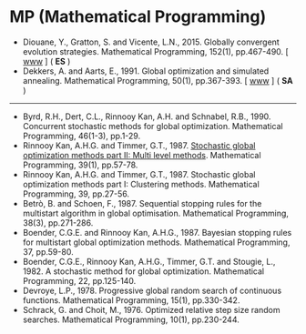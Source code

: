 # MP (Mathematical Programming)

* Diouane, Y., Gratton, S. and Vicente, L.N., 2015. Globally convergent evolution strategies. Mathematical Programming, 152(1), pp.467-490. [ [www](https://link.springer.com/article/10.1007/s10107-014-0793-x) ] ( **ES** )
* Dekkers, A. and Aarts, E., 1991. Global optimization and simulated annealing. Mathematical Programming, 50(1), pp.367-393. [ [www](https://link.springer.com/article/10.1007/BF01594945) ] ( **SA** )

******* *** *******

* Byrd, R.H., Dert, C.L., Rinnooy Kan, A.H. and Schnabel, R.B., 1990. Concurrent stochastic methods for global optimization. Mathematical Programming, 46(1-3), pp.1-29.
* Rinnooy Kan, A.H.G. and Timmer, G.T., 1987. [Stochastic global optimization methods part II: Multi level methods](https://link.springer.com/article/10.1007/BF02592071). Mathematical Programming, 39(1), pp.57-78.
* Rinnooy Kan, A.H.G. and Timmer, G.T., 1987. Stochastic global optimization methods part I: Clustering methods. Mathematical Programming, 39, pp.27-56.
* Betrò, B. and Schoen, F., 1987. Sequential stopping rules for the multistart algorithm in global optimisation. Mathematical Programming, 38(3), pp.271-286.
* Boender, C.G.E. and Rinnooy Kan, A.H.G., 1987. Bayesian stopping rules for multistart global optimization methods. Mathematical Programming, 37, pp.59-80.
* Boender, C.G.E., Rinnooy Kan, A.H.G., Timmer, G.T. and Stougie, L., 1982. A stochastic method for global optimization. Mathematical Programming, 22, pp.125-140.
* Devroye, L.P., 1978. Progressive global random search of continuous functions. Mathematical Programming, 15(1), pp.330-342.
* Schrack, G. and Choit, M., 1976. Optimized relative step size random searches. Mathematical Programming, 10(1), pp.230-244.
